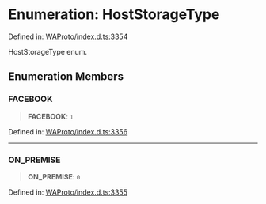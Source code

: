 # Enumeration: HostStorageType

Defined in: [WAProto/index.d.ts:3354](https://github.com/Fokusdotid/bail/blob/043003e0dc220c8f52aef36f90c7026f3a192427/WAProto/index.d.ts#L3354)

HostStorageType enum.

## Enumeration Members

### FACEBOOK

> **FACEBOOK**: `1`

Defined in: [WAProto/index.d.ts:3356](https://github.com/Fokusdotid/bail/blob/043003e0dc220c8f52aef36f90c7026f3a192427/WAProto/index.d.ts#L3356)

***

### ON\_PREMISE

> **ON\_PREMISE**: `0`

Defined in: [WAProto/index.d.ts:3355](https://github.com/Fokusdotid/bail/blob/043003e0dc220c8f52aef36f90c7026f3a192427/WAProto/index.d.ts#L3355)

